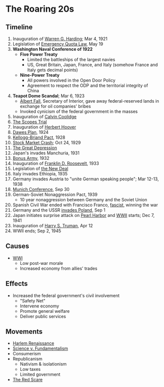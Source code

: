 # The Roaring 20s
## Timeline
1. Inauguration of [Warren G. Harding](../people/harding_warren.md); Mar 4, 1921
2. Legislation of [Emergency Quota Law](../policies/emergency_quota_law.md), May 19
3. **Washington Naval Conference of 1922**
    - **Five Power Treaty**
        - Limited the battleships of the largest navies
        - US, Great Britain, Japan, France, and Italy (somehow France and Italy gets decimal points)
    - **Nine-Power Treaty**
        - All powers involved in the Open Door Policy
        - Agreement to respect the ODP and the territorial integrity of China
4. **Teapot Dome Scandal**; Mar 6, 1923
    - <ins>Albert Fall</ins>, Secretary of Interior, gave away federal-reserved lands in exchange for oil companies' bribes
    - Invoked cynicism of the federal government in the masses
5. Inauguration of [Calvin Coolidge](../people/coolidge_calvin.md)
6. [The Scopes Trial](../events/scopes_trial.md)
7. Inauguration of [Herbert Hoover](../people/hoover_herbert.md)
8. [Dawes Plan](../policies/dawes_plan.md), 1924
9. [Kellogg-Briand Pact](../policies/kellogg-briand.md), 1928
10. [Stock Market Crash](../events/stock_market_crash.md); Oct 24, 1929
11. [The Great Depression](../events/great_depression.md)
12. Japan's invades Manchuria, 1931
13. [Bonus Army](../events/bonus_march.md), 1932
14. Inauguration of [Franklin D. Roosevelt](../people/roosevelt_franklin.md), 1933
15. Legislation of [the New Deal](../policies/new_deal.md)
16. Italy invades Ethiopia, 1935
17. Germany invades Austria to "unite German speaking people"; Mar 12-13, 1938
18. [Munich Conference](munich_conference.md), Sep 30
19. German-Soviet Nonaggression Pact, 1939
    - 10 year nonaggression between Germany and the Soviet Union
20. Spanish Civil War ended with Francisco Franco, [fascist](../policies/fascism.md), winning the war
21. Germany and the USSR [invades Poland](../events/invasion_poland.md), Sep 1
22. Japan initiates surprise attack on [Pearl Harbor](../events/pearl_harbor.md) and [WWII](../events/wwii.md) starts; Dec 7, 1941
23. Inauguration of [Harry S. Truman](../people/truman_harry.md), Apr 12
24. WWII ends; Sep 2, 1945

## Causes
- [WWI](../events/wwi.md)
    - Low post-war morale
    - Increased economy from allies' trades

## Effects
- Increased the federal government's civil involvement
    - "Safety Net"
    - Intervene economy
    - Promote general welfare
    - Deliver public services

## Movements
- [Harlem Renaissance](../events/harlem_renaissance.md)
- [Science v. Fundamentalism](../events/scopes_trial.md)
- Consumerism
- Republicanism
    - Nativism & isolationism
    - Low taxes
    - Limited government
- [The Red Scare](../events/red_scare.md)
